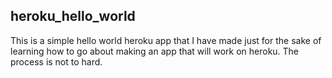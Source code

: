## heroku_hello_world

This is a simple hello world heroku app that I have made just for the sake of learning how to go about making an app that will work on heroku. The process is not to hard.

